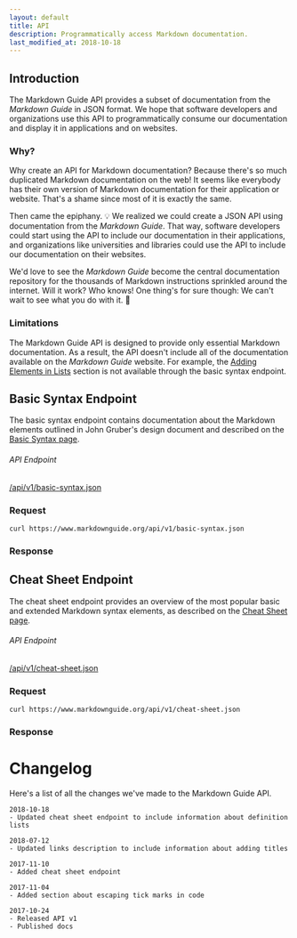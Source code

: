 ```yaml
---
layout: default
title: API
description: Programmatically access Markdown documentation.
last_modified_at: 2018-10-18
---
```


## Introduction

The Markdown Guide API provides a subset of documentation from the *Markdown Guide* in JSON format. We hope that software developers and organizations use this API to programmatically consume our documentation and display it in applications and on websites.

### Why?

Why create an API for Markdown documentation? Because there's so much duplicated Markdown documentation on the web! It seems like everybody has their own version of Markdown documentation for their application or website. That's a shame since most of it is exactly the same.

Then came the epiphany. 💡 We realized we could create a JSON API using documentation from the *Markdown Guide*. That way, software developers could start using the API to include our documentation in their applications, and organizations like universities and libraries could use the API to include our documentation on their websites.

We'd love to see the *Markdown Guide* become the central documentation repository for the thousands of Markdown instructions sprinkled around the internet. Will it work? Who knows! One thing's for sure though: We can't wait to see what you do with it. 🤘

### Limitations

The Markdown Guide API is designed to provide only essential Markdown documentation. As a result, the API doesn't include all of the documentation available on the *Markdown Guide* website. For example, the [Adding Elements in Lists](/basic-syntax/#adding-elements-in-lists) section is not available through the basic syntax endpoint.

## Basic Syntax Endpoint

The basic syntax endpoint contains documentation about the Markdown elements outlined in John Gruber's design document and described on the [Basic Syntax page](/basic-syntax/).

<div class="card">
  <h6 class="card-header no-anchor" data-toc-skip>API Endpoint</h6>
  <div class="card-body"><a href="api/v1/basic-syntax.json">/api/v1/basic-syntax.json</a></div>
</div>

### Request

`curl https://www.markdownguide.org/api/v1/basic-syntax.json`

### Response

<script src="https://gist.github.com/mattcone/a0103c47bdac8bf81a54b29f650e5cb2.js"></script>

## Cheat Sheet Endpoint

The cheat sheet endpoint provides an overview of the most popular basic and extended Markdown syntax elements, as described on the [Cheat Sheet page](/cheat-sheet/).

<div class="card">
  <h6 class="card-header no-anchor" data-toc-skip>API Endpoint</h6>
  <div class="card-body"><a href="api/v1/cheat-sheet.json">/api/v1/cheat-sheet.json</a></div>
</div>

### Request

`curl https://www.markdownguide.org/api/v1/cheat-sheet.json`

### Response

<script src="https://gist.github.com/mattcone/ec8057127a0ff2e0b45d2cde14355b2a.js"></script>

<h1 class="page-header">Changelog</h1>

Here's a list of all the changes we've made to the Markdown Guide API.

```
2018-10-18
- Updated cheat sheet endpoint to include information about definition lists

2018-07-12
- Updated links description to include information about adding titles

2017-11-10
- Added cheat sheet endpoint

2017-11-04
- Added section about escaping tick marks in code

2017-10-24
- Released API v1
- Published docs
```
